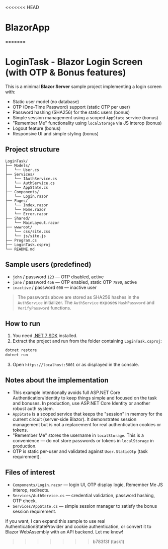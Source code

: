 <<<<<<< HEAD
# BlazorApp
=======

# LoginTask - Blazor Login Screen (with OTP & Bonus features)

This is a minimal **Blazor Server** sample project implementing a login screen with:
- Static user model (no database)
- OTP (One-Time Password) support (static OTP per user)
- Password hashing (SHA256) for the static users (bonus)
- Simple session management using a scoped `AppState` service (bonus)
- "Remember Me" functionality using `localStorage` via JS interop (bonus)
- Logout feature (bonus)
- Responsive UI and simple styling (bonus)

## Project structure
```
LoginTask/
├── Models/
│   └── User.cs
├── Services/
│   └── IAuthService.cs
│   └── AuthService.cs
│   └── AppState.cs
├── Components/
│   └── Login.razor
├── Pages/
│   └── Index.razor
│   └── Home.razor
│   └── Error.razor
├── Shared/
│   └── MainLayout.razor
├── wwwroot/
│   └── css/site.css
│   └── js/site.js
├── Program.cs
├── LoginTask.csproj
└── README.md
```

## Sample users (predefined)
- `john` / password `123` — OTP disabled, active
- `jane` / password `456` — OTP enabled, static OTP `7890`, active
- `inactive` / password `000` — inactive user

> The passwords above are stored as SHA256 hashes in the `AuthService` initializer. The `AuthService` exposes `HashPassword` and `VerifyPassword` functions.

## How to run
1. You need [.NET 7 SDK](https://dotnet.microsoft.com/) installed.
2. Extract the project and run from the folder containing `LoginTask.csproj`:
```bash
dotnet restore
dotnet run
```
3. Open `https://localhost:5001` or as displayed in the console.

## Notes about the implementation
- This example intentionally avoids full ASP.NET Core Authentication/Identity to keep things simple and focused on the task and bonuses. In production, use ASP.NET Core Identity or another robust auth system.
- `AppState` is a scoped service that keeps the "session" in memory for the current circuit (server-side Blazor). It demonstrates session management but is not a replacement for real authentication cookies or tokens.
- "Remember Me" stores the username in `localStorage`. This is a convenience — do not store passwords or tokens in `localStorage` in production.
- OTP is static per-user and validated against `User.StaticOtp` (task requirement).

## Files of interest
- `Components/Login.razor` — login UI, OTP display logic, Remember Me JS interop, redirects.
- `Services/AuthService.cs` — credential validation, password hashing, OTP check.
- `Services/AppState.cs` — simple session manager to satisfy the bonus session requirement.

If you want, I can expand this sample to use real AuthenticationStateProvider and cookie authentication, or convert it to Blazor WebAssembly with an API backend. Let me know!
>>>>>>> b783f3f (task1)
